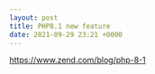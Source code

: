 ```yaml
---
layout: post
title: PHP8.1 new feature
date: 2021-09-29 23:21 +0000
---
```


https://www.zend.com/blog/php-8-1
